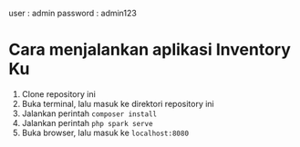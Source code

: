 user        : admin 
password    : admin123

# Cara menjalankan aplikasi Inventory Ku

1. Clone repository ini
2. Buka terminal, lalu masuk ke direktori repository ini
3. Jalankan perintah `composer install`
4. Jalankan perintah `php spark serve`
5. Buka browser, lalu masuk ke `localhost:8080`